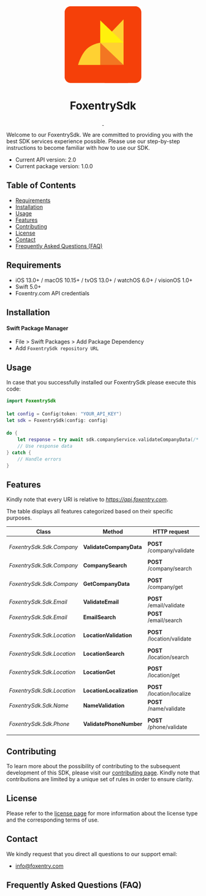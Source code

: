 <div align='center' class='text-center'>
  <img alt='' src='./assets/logo.webp' width='200' />
  <h1 align='center' class='text-center'>FoxentrySdk</h1>
</div>

<div align='center' class='text-center'>
  <a aria-label='Version' href='#'>
    <img alt='' src='https://img.shields.io/badge/version-1.0.0-blue' />
  </a>
  <a aria-label='License' href='https://opensource.org/licenses/MIT'>
    <img alt='' src='https://img.shields.io/badge/License-MIT-blue.svg' />
  </a>
</div>

Welcome to our FoxentrySdk. We are committed to providing you with the best SDK services experience possible. Please use our step-by-step instructions to become familiar with how to use our SDK.

- Current API version: 2.0
- Current package version: 1.0.0

## Table of Contents

- [Requirements](#requirements)
- [Installation](#installation)
- [Usage](#usage)
- [Features](#features)
- [Contributing](#contributing)
- [License](#license)
- [Contact](#contact)
- [Frequently Asked Questions (FAQ)](#frequently-asked-questions-faq)

## Requirements

- iOS 13.0+ / macOS 10.15+ / tvOS 13.0+ / watchOS 6.0+ / visionOS 1.0+
- Swift 5.0+
- Foxentry.com API credentials

## Installation

#### Swift Package Manager

- File > Swift Packages > Add Package Dependency
- Add `FoxentrySdk repository URL`

## Usage

In case that you successfully installed our FoxentrySdk please execute this code:

```swift
import FoxentrySdk

let config = Config(token: "YOUR_API_KEY")
let sdk = FoxentrySdk(config: config)

do {
    let response = try await sdk.companyService.validateCompanyData(/* query parameters */)
    // Use response data
} catch {
    // Handle errors
}
```

## Features

Kindly note that every URI is relative to _https://api.foxentry.com_.

The table displays all features categorized based on their specific purposes.

| Class                      | Method                   | HTTP request                | Description            |
| -------------------------- | ------------------------ | --------------------------- | ---------------------- |
| _FoxentrySdk.Sdk.Company_  | **ValidateCompanyData**  | **POST** /company/validate  | Validate company data  |
| _FoxentrySdk.Sdk.Company_  | **CompanySearch**        | **POST** /company/search    | Search company         |
| _FoxentrySdk.Sdk.Company_  | **GetCompanyData**       | **POST** /company/get       | Get company data       |
| _FoxentrySdk.Sdk.Email_    | **ValidateEmail**        | **POST** /email/validate    | Validate email         |
| _FoxentrySdk.Sdk.Email_    | **EmailSearch**          | **POST** /email/search      | Search email           |
| _FoxentrySdk.Sdk.Location_ | **LocationValidation**   | **POST** /location/validate | Validate location data |
| _FoxentrySdk.Sdk.Location_ | **LocationSearch**       | **POST** /location/search   | Search location        |
| _FoxentrySdk.Sdk.Location_ | **LocationGet**          | **POST** /location/get      | Get location data      |
| _FoxentrySdk.Sdk.Location_ | **LocationLocalization** | **POST** /location/localize | Localization           |
| _FoxentrySdk.Sdk.Name_     | **NameValidation**       | **POST** /name/validate     | Validate name data     |
| _FoxentrySdk.Sdk.Phone_    | **ValidatePhoneNumber**  | **POST** /phone/validate    | Validate phone number  |

## Contributing

To learn more about the possibility of contributing to the subsequent development of this SDK, please visit our [contributing page](./CONTRIBUTING.md). Kindly note that contributions are limited by a unique set of rules in order to ensure clarity.

## License

Please refer to the [license page](./LICENSE) for more information about the license type and the corresponding terms of use.

## Contact

We kindly request that you direct all questions to our support email:

- [info@foxentry.com](mailto:info@foxentry.com)

## Frequently Asked Questions (FAQ)
